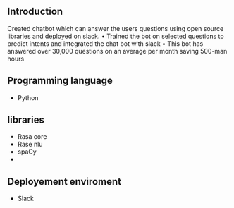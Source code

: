 ## Introduction

Created chatbot which can answer the users questions using open source libraries and deployed on slack.
•	Trained the bot on selected questions to predict intents and integrated the chat bot with slack
•	This bot has answered over 30,000 questions on an average per month saving 500-man hours

## Programming language
- Python

## libraries
- Rasa core
- Rase nlu
- spaCy
-
## Deployement enviroment
- Slack

